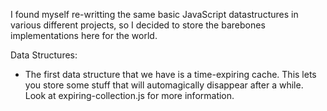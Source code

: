 I found myself re-writting the same basic JavaScript datastructures in various different projects, so I decided to store the barebones implementations here for the world.

Data Structures:

  *  The first data structure that we have is a time-expiring cache. 
  This lets you store some stuff that will automagically disappear after a while. 
  Look at expiring-collection.js for more information.